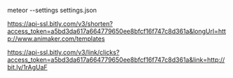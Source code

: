 meteor --settings settings.json

https://api-ssl.bitly.com/v3/shorten?access_token=a5bd3da617a664779650ee8bfcf16f747c8d361a&longUrl=http://www.animaker.com/templates

https://api-ssl.bitly.com/v3/link/clicks?access_token=a5bd3da617a664779650ee8bfcf16f747c8d361a&link=http://bit.ly/1rAgUaF
